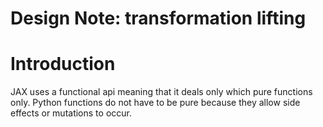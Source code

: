 # Design Note: transformation lifting

# Introduction

JAX uses a functional api meaning that it deals only which pure functions only.
Python functions do not have to be pure because they allow side effects or mutations to occur.

